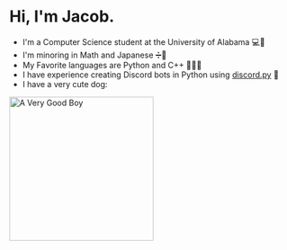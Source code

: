 # Hi, I'm Jacob.
* I'm a Computer Science student at the University of Alabama 💻🐘
* I'm minoring in Math and Japanese ➗🏯
* My Favorite languages are Python and C++ 🐍🧑‍💻
* I have experience creating Discord bots in Python using <a href="https://github.com/Rapptz/discord.py" target="_blank">discord.py</a> 🤖
* I have a very cute dog:
<img title="A Very Good Boy" src="https://i.imgur.com/ztEjQ8I.jpg" width="256">
